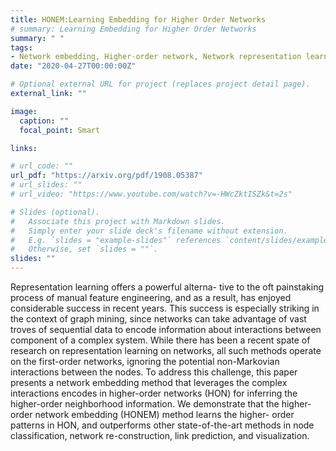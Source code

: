 ```yaml
---
title: HONEM:Learning Embedding for Higher Order Networks
# summary: Learning Embedding for Higher Order Networks
summary: " "
tags:
- Network embedding, Higher-order network, Network representation learning
date: "2020-04-27T00:00:00Z"

# Optional external URL for project (replaces project detail page).
external_link: ""

image:
  caption: ""
  focal_point: Smart

links:

# url_code: ""
url_pdf: "https://arxiv.org/pdf/1908.05387"
# url_slides: ""
# url_video: "https://www.youtube.com/watch?v=-HWcZktISZk&t=2s"

# Slides (optional).
#   Associate this project with Markdown slides.
#   Simply enter your slide deck's filename without extension.
#   E.g. `slides = "example-slides"` references `content/slides/example-slides.md`.
#   Otherwise, set `slides = ""`.
slides: ""
---
```



Representation learning offers a powerful alterna- tive to the oft painstaking process of manual feature engineering, and as a result, has enjoyed considerable success in recent years. This success is especially striking in the context of graph mining, since networks can take advantage of vast troves of sequential data to encode information about interactions between component of a complex system. While there has been a recent spate of research on representation learning on networks, all such methods operate on the first-order networks, ignoring the potential non-Markovian interactions between the nodes. To address this challenge, this paper presents a network embedding method that leverages the complex interactions encodes in higher-order networks (HON) for inferring the higher-order neighborhood information. We demonstrate that the higher- order network embedding (HONEM) method learns the higher- order patterns in HON, and outperforms other state-of-the-art methods in node classification, network re-construction, link prediction, and visualization.